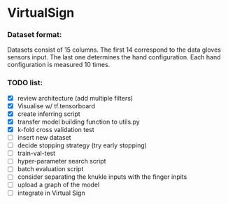 # VirtualSign

### Dataset format:
Datasets consist of 15 columns. The first 14 correspond to the data gloves sensors input. The last one determines the hand configuration. Each hand configuration is measured 10 times.

### TODO list:
- [x] review architecture (add multiple filters)
- [x] Visualise w/ tf.tensorboard
- [x] create inferring script
- [x] transfer model building function to utils.py
- [x] k-fold cross validation test
- [ ] insert new dataset
- [ ] decide stopping strategy (try early stopping)
- [ ] train-val-test
- [ ] hyper-parameter search script
- [ ] batch evaluation script
- [ ] consider separating the knukle inputs with the finger inpits
- [ ] upload a graph of the model
- [ ] integrate in Virtual Sign
